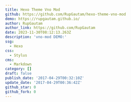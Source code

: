 ```yaml
---
title: Hexo Theme Vno Mod
github: https://github.com/RupGautam/hexo-theme-vno-mod
demo: https://rupgautam.github.io/
author: RupGautam
author_link: https://github.com/RupGautam
date: 2023-11-30T08:12:13.263Z
description: 'vno-mod DEMO:'
ssg:
  - Hexo
css:
  - Stylus
cms:
  - Markdown
category: []
draft: false
publish_date: '2017-04-29T00:32:10Z'
update_date: '2017-04-29T00:36:42Z'
github_star: 0
github_fork: 0
---
```

